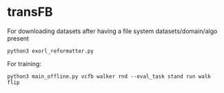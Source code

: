 # transFB

For downloading datasets after having a file system datasets/domain/algo present
```
python3 exorl_reformatter.py 
```

For training:
```
python3 main_offline.py vcfb walker rnd --eval_task stand run walk flip
```

